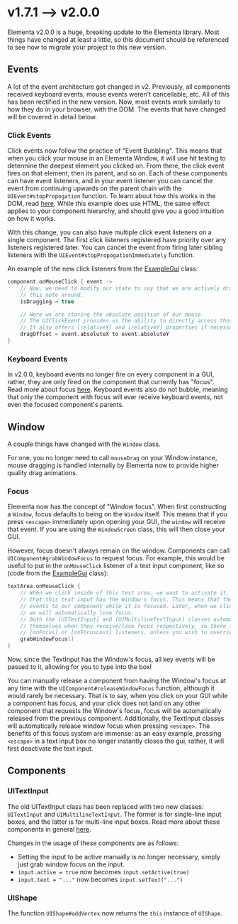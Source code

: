 # v1.7.1 --> v2.0.0

Elementa v2.0.0 is a huge, breaking update to the Elementa library. Most things have changed at least a little, so this
document should be referenced to see how to migrate your project to this new version.

## Events

A lot of the event architecture got changed in v2. Previously, all components received keyboard events, mouse events
weren't cancellable, etc. All of this has been rectified in the new version. Now, most events work similarly to how
they do in your browser, with the DOM. The events that have changed will be covered in detail below.

### Click Events

Click events now follow the practice of "Event Bubbling". This means that when you click your mouse in an Elementa
Window, it will use hit testing to determine the deepest element you clicked on. From there, the click event fires on
that element, then its parent, and so on. Each of these components can have event listeners, and in your event listener
you can cancel the event from continuing upwards on the parent chain with the `UIEvent#stopPropogation` function. To
learn about how this works in the DOM, read [here](https://javascript.info/bubbling-and-capturing#bubbling). While this
example does use HTML, the same effect applies to your component hierarchy, and should give you a good intuition on how
it works.

With this change, you can also have multiple click event listeners on a single component. The first click listeners
registered have priority over any listeners registered later. You can cancel the event from firing later sibling
listeners with the `UIEvent#stopPropogationImmediately` function.

An example of the new click listeners from the [ExampleGui](../src/main/java/com/example/examplemod/ExampleGui.kt) class:

```kotlin
component.onMouseClick { event ->
    // Now, we need to modify our state to say that we are actively dragging
    // this note around.
    isDragging = true

    // Here we are storing the absolute position of our mouse.
    // The UIClickEvent provides us the ability to directly access those properties.
    // It also offers [relativeX] and [relativeY] properties if necessary.
    dragOffset = event.absoluteX to event.absoluteY
}
```

### Keyboard Events

In v2.0.0, keyboard events no longer fire on every component in a GUI, rather, they are only fired on the component
that currently has "focus". Read more about focus [here](#focus). Keyboard events also do not bubble, meaning that
only the component with focus will ever receive keyboard events, not even the focused component's parents.

## Window

A couple things have changed with the `Window` class.

For one, you no longer need to call `mouseDrag` on your Window instance, mouse dragging is handled internally
by Elementa now to provide higher quality drag animations.

### Focus

Elementa now has the concept of "Window focus". When first constructing a `Window`, focus defaults to being on the
`Window` itself. This means that if you press `<escape>` immediately upon opening your GUI, the `window` will receive
that event. If you are using the `WindowScreen` class, this will then close your GUI.

However, focus doesn't always remain on the window. Components can call `UIComponent#grabWindowFocus` to request focus.
For example, this would be useful to put in the `onMouseClick` listener of a text input component, like so
(code from the [ExampleGui](../src/main/java/com/example/examplemod/ExampleGui.kt) class):

```kotlin
textArea.onMouseClick {
    // When we click inside of this text area, we want to activate it. To do so, we need to make sure
    // that this text input has the Window's focus. This means that the Window will route keyboard
    // events to our component while it is focused. Later, when we click away from this text input area,
    // we will automatically lose focus.
    // Both the [UITextInput] and [UIMultilineTextInput] classes automatically activate/deactivate
    // themselves when they receive/lose focus respectively, so there is no need to manually add
    // [onFocus] or [onFocusLost] listeners, unless you wish to override the default behavior.
    grabWindowFocus()
}
```

Now, since the TextInput has the Window's focus, all key events will be passed to it, allowing for you to type into the
box!

You can manually release a component from having the Window's focus at any time with the
`UIComponent#releaseWindowFocus` function, although it would rarely be necessary. That is to say, when you click on
your GUI while a component has focus, and your click does not land on any other component that requests the Window's
focus, focus will be automatically released from the previous component. Additionally, the TextInput classes will
automatically release window focus when pressing `<escape>`. The benefits of this focus system are immense: as an easy
example, pressing `<escape>` in a text input box no longer instantly closes the gui, rather, it will first deactivate
the text input.

## Components

### UITextInput

The old UITextInput class has been replaced with two new classes: `UITextInput` and `UIMultilineTextInput`. The former
is for single-line input boxes, and the latter is for multi-line input boxes. Read more about these components in
general [here](whatsnew.md#textinput).

Changes in the usage of these components are as follows:
- Setting the input to be active manually is no longer necessary, simply just grab window focus on the input.
- `input.active = true` now becomes `input.setActive(true)`
- `input.text = "..."` now becomes `input.setText("...")`

### UIShape

The function `UIShape#addVertex` now returns the `this` instance of `UIShape`.
